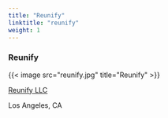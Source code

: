```yaml
---
title: "Reunify"
linktitle: "reunify"
weight: 1
---
```


### Reunify

{{< image src="reunify.jpg" title="Reunify" >}}

[Reunify LLC](https://www.reunify.com/)

Los Angeles, CA